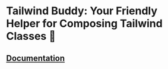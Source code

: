 # Tailwind Buddy: Your Friendly Helper for Composing Tailwind Classes 🎨

## [Documentation](https://busbud.github.io/tailwind-buddy)
